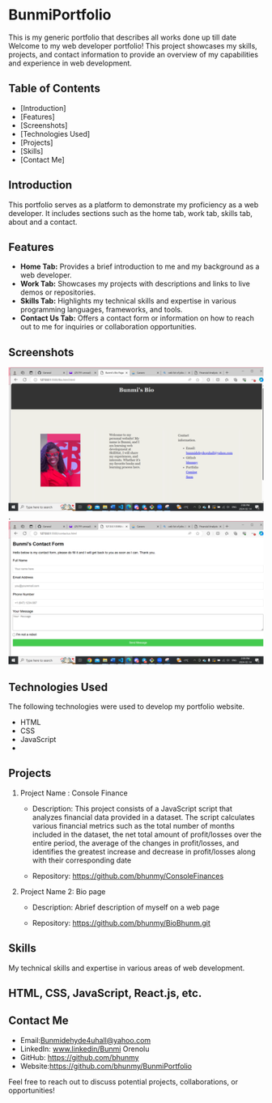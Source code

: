 # BunmiPortfolio
This is my generic portfolio that describes all works done up till date
Welcome to my web developer portfolio! This project showcases my skills, projects, and contact information to provide an overview of my capabilities and experience in web development.

## Table of Contents

- [Introduction]
- [Features]
- [Screenshots]
- [Technologies Used]
- [Projects]
- [Skills]
- [Contact Me]

## Introduction

This portfolio serves as a platform to demonstrate my proficiency as a web developer. It includes sections such as the home tab, work tab, skills tab, about and a contact.

## Features

- **Home Tab:** Provides a brief introduction to me and my background as a web developer.
- **Work Tab:** Showcases my projects with descriptions and links to live demos or repositories.
- **Skills Tab:** Highlights my technical skills and expertise in various programming languages, frameworks, and tools.
- **Contact Us Tab:** Offers a contact form or information on how to reach out to me for inquiries or collaboration opportunities.

## Screenshots

![alt text](image-4.png).
![alt text](image-5.png)

## Technologies Used

The following technologies were used to develop my portfolio website.

- HTML
- CSS
- JavaScript
-
## Projects


1. Project Name : Console Finance
   - Description: This project consists of a JavaScript script that analyzes financial data provided in a dataset. The script calculates various financial metrics such as the total number of months included in the dataset, the net total amount of profit/losses over the entire period, the average of the changes in profit/losses, and identifies the greatest increase and decrease in profit/losses along with their corresponding date

   - Repository: https://github.com/bhunmy/ConsoleFinances

2. Project Name 2: Bio page
   - Description: Abrief description of myself on a web page

   - Repository: https://github.com/bhunmy/BioBhunm.git

## Skills

My technical skills and expertise in various areas of web development.

 HTML, CSS, JavaScript, React.js, etc.
- 
## Contact Me


- Email:Bunmidehyde4uhall@yahoo.com
- LinkedIn: www.linkedin/Bunmi Orenolu
- GitHub: https://github.com/bhunmy
- Website:https://github.com/bhunmy/BunmiPortfolio

Feel free to reach out to discuss potential projects, collaborations, or opportunities!